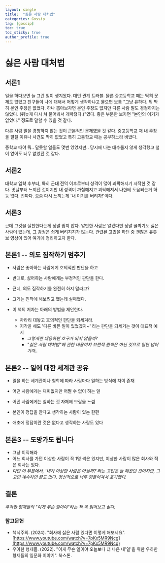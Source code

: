 ```yaml
---
layout: single
title:  "싫은 사람 대처법"
categories: Gossip
tag: [gossip]
toc: true
toc_sticky: true
author_profile: true
---
```


# 싫은 사람 대처법

## 서론1
<p>일을 하다보면 늘 그런 일이 생겨왔다. 대인 관계 트러블. 물론 중고등학교 때는 딱히 문제도 없었고 친구들이 나에 대해서 어떻게 생각하냐고 물으면 보통 "그냥 유하다. 뭐 딱히 본인 주장은 없었다. 하나 뽑아보자면 본인 주장도 없지만 다른 사람 말도 경청하지는 않았다. (뒤늦게 다시 쳐 물어봐서 개빡쳤다.)"였다. 좋은 부분만 보자면 "본인의 이기가 없었다." 정도로 말할 수 있을 것 같다.</p>
<p>다른 사람 말을 경청하지 않는 것이 근본적인 문제였을 것 같다. 중고등학교 때 내 주장을 펼칠 이유나 사건도 딱히 없었고 특히 고등학교 때는 공부하느라 바밨다.</p>
<p>중학교 때야 뭐.. 말못할 일들도 몇번 있었지만.. 당시에 나는 대수롭지 않게 생각했고 철이 없어도 너무 없었던 것 같다.</p>

## 서론2
<p>대학교 입학 후부터, 특히 군대 전역 이후로부터 성격이 많이 괴팍해지기 시작한 것 같다. 옛날부터 느끼던 것이지만 내 성격이 까칠해지고 괴팍해져서 나한테 도움되는거 하등 없다. 진짜다. 요즘 다시 느끼는게 '내 이기를 버리자!'이다.</p>

## 서론3
<p>근데 그것을 실천한다는게 정말 쉽지 않다. 알만한 사람은 알겠다만 정말 꼴뵈기도 싫은 사람이 있는데, 그 감정은 쉽게 버려지지가 않는다. 관련된 고민을 하던 중 괜찮은 유튜브 영상이 있어 여기에 정리하고자 한다.</p>

## 본론1 -- 의도 짐작하기 멈추기
- 사람은 좋아하는 사람에게 호의적인 판단을 하고
- 반대로, 싫어하는 사람에게는 부정적인 판단을 한다.

- 근데, 의도 짐작하기를 완전히 하지 말라고?
- 그거는 진작에 해보려고 했는데 실패했다.
- 이 책의 저자는 아래의 방법을 제안한다.
    - 차라리 대놓고 호의적인 판단을 되세겨라.
    - 지각을 해도 '다른 바쁜 일이 있었겠지~' 라는 판단을 되세기는 것이 대표적 예시
        - *그렇게만 대응하면 호구가 되지 않을까?*
        - *"싫은 사람 대처법"에 관한 내용이지 보편적 원칙은 아닌 것으로 일단 넘어가자..*

## 본론2 -- 일에 대한 세계관 공유
- 일을 하는 세계관이나 철학에 따라 사람마다 일하는 방식에 차이 존재

- 어떤 사람에게는 재미없지만 어쩔 수 없이 하는 일
- 어떤 사람에게는 일하는 것 자체에 보람을 느낌

- 본인이 정답을 안다고 생각하는 사람이 있는 한편
- 애초에 정답이란 것은 없다고 생각하는 사람도 있다

## 본론3 -- 도망가도 됩니다
- 그냥 이직해라
- 어느 회사를 가던 이상한 사람이 꼭 1명 씩은 있지만, 이상한 사람이 많은 회사와 적은 회사는 있다.
- *다만 이 부분에서, '내가 이상한 사람은 아닐까?'라는 고민은 늘 해왔던 것이지만, 그 고민 계속하면 끝도 없다. 정신적으로 너무 힘들어져서 포기했다.*

## 결론
*우아한 형제들의 "이게 무슨 일이야"라는 책 꼭 읽어보고 싶다.*

### 참고문헌
- 책식주의. (2024). "회사에 싫은 사람 있다면 이렇게 해보세요". [https://www.youtube.com/watch?v=7pKx5MR9Ncg](https://www.youtube.com/watch?v=7pKx5MR9Ncg)
- 우아한 형제들. (2022). "이게 무슨 일이야 오늘보다 더 나은 내'일'을 위한 우하한 형제들의 일문화 이야기". 북스톤.